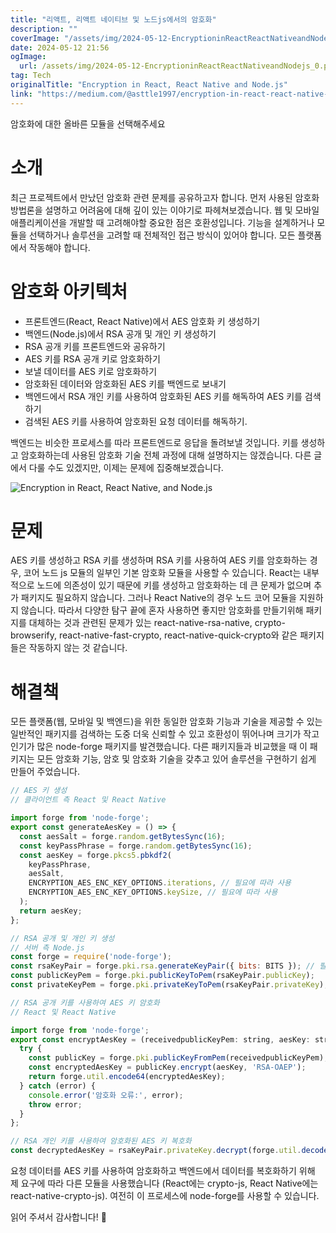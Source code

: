 ```yaml
---
title: "리액트, 리액트 네이티브 및 노드js에서의 암호화"
description: ""
coverImage: "/assets/img/2024-05-12-EncryptioninReactReactNativeandNodejs_0.png"
date: 2024-05-12 21:56
ogImage: 
  url: /assets/img/2024-05-12-EncryptioninReactReactNativeandNodejs_0.png
tag: Tech
originalTitle: "Encryption in React, React Native and Node.js"
link: "https://medium.com/@asttle1997/encryption-in-react-react-native-and-node-js-ceee589f429f"
---
```



암호화에 대한 올바른 모듈을 선택해주세요

# 소개

최근 프로젝트에서 만났던 암호화 관련 문제를 공유하고자 합니다. 먼저 사용된 암호화 방법론을 설명하고 어려움에 대해 깊이 있는 이야기로 파헤쳐보겠습니다. 웹 및 모바일 애플리케이션을 개발할 때 고려해야할 중요한 점은 호환성입니다. 기능을 설계하거나 모듈을 선택하거나 솔루션을 고려할 때 전체적인 접근 방식이 있어야 합니다. 모든 플랫폼에서 작동해야 합니다.

# 암호화 아키텍처



- 프론트엔드(React, React Native)에서 AES 암호화 키 생성하기
- 백엔드(Node.js)에서 RSA 공개 및 개인 키 생성하기
- RSA 공개 키를 프론트엔드와 공유하기
- AES 키를 RSA 공개 키로 암호화하기
- 보낼 데이터를 AES 키로 암호화하기
- 암호화된 데이터와 암호화된 AES 키를 백엔드로 보내기
- 백엔드에서 RSA 개인 키를 사용하여 암호화된 AES 키를 해독하여 AES 키를 검색하기
- 검색된 AES 키를 사용하여 암호화된 요청 데이터를 해독하기.

백엔드는 비슷한 프로세스를 따라 프론트엔드로 응답을 돌려보낼 것입니다. 키를 생성하고 암호화하는데 사용된 암호화 기술 전체 과정에 대해 설명하지는 않겠습니다. 다른 글에서 다룰 수도 있겠지만, 이제는 문제에 집중해보겠습니다.

![Encryption in React, React Native, and Node.js](/assets/img/2024-05-12-EncryptioninReactReactNativeandNodejs_0.png)

# 문제



AES 키를 생성하고 RSA 키를 생성하며 RSA 키를 사용하여 AES 키를 암호화하는 경우, 코어 노드 js 모듈의 일부인 기본 암호화 모듈을 사용할 수 있습니다. React는 내부적으로 노드에 의존성이 있기 때문에 키를 생성하고 암호화하는 데 큰 문제가 없으며 추가 패키지도 필요하지 않습니다. 그러나 React Native의 경우 노드 코어 모듈을 지원하지 않습니다. 따라서 다양한 탐구 끝에 혼자 사용하면 좋지만 암호화를 만들기위해 패키지를 대체하는 것과 관련된 문제가 있는 react-native-rsa-native, crypto-browserify, react-native-fast-crypto, react-native-quick-crypto와 같은 패키지들은 작동하지 않는 것 같습니다.

# 해결책

모든 플랫폼(웹, 모바일 및 백엔드)을 위한 동일한 암호화 기능과 기술을 제공할 수 있는 일반적인 패키지를 검색하는 도중 더욱 신뢰할 수 있고 호환성이 뛰어나며 크기가 작고 인기가 많은 node-forge 패키지를 발견했습니다. 다른 패키지들과 비교했을 때 이 패키지는 모든 암호화 기능, 암호 및 암호화 기술을 갖추고 있어 솔루션을 구현하기 쉽게 만들어 주었습니다.

```js
// AES 키 생성
// 클라이언트 측 React 및 React Native

import forge from 'node-forge';
export const generateAesKey = () => {
  const aesSalt = forge.random.getBytesSync(16);
  const keyPassPhrase = forge.random.getBytesSync(16);
  const aesKey = forge.pkcs5.pbkdf2(
    keyPassPhrase,
    aesSalt,
    ENCRYPTION_AES_ENC_KEY_OPTIONS.iterations, // 필요에 따라 사용
    ENCRYPTION_AES_ENC_KEY_OPTIONS.keySize, // 필요에 따라 사용
  );
  return aesKey;
};
```



```js
// RSA 공개 및 개인 키 생성
// 서버 측 Node.js
const forge = require('node-forge');
const rsaKeyPair = forge.pki.rsa.generateKeyPair({ bits: BITS }); // 필요에 따라 사용
const publicKeyPem = forge.pki.publicKeyToPem(rsaKeyPair.publicKey);
const privateKeyPem = forge.pki.privateKeyToPem(rsaKeyPair.privateKey);
```

```js
// RSA 공개 키를 사용하여 AES 키 암호화
// React 및 React Native

import forge from 'node-forge';
export const encryptAesKey = (receivedpublicKeyPem: string, aesKey: string) => {
  try {
    const publicKey = forge.pki.publicKeyFromPem(receivedpublicKeyPem);
    const encryptedAesKey = publicKey.encrypt(aesKey, 'RSA-OAEP');
    return forge.util.encode64(encryptedAesKey);
  } catch (error) {
    console.error('암호화 오류:', error);
    throw error;
  }
};
```

```js
// RSA 개인 키를 사용하여 암호화된 AES 키 복호화
const decryptedAesKey = rsaKeyPair.privateKey.decrypt(forge.util.decode64(encryptedAesKey), 'RSA-OAEP');
```

요청 데이터를 AES 키를 사용하여 암호화하고 백엔드에서 데이터를 복호화하기 위해 제 요구에 따라 다른 모듈을 사용했습니다 (React에는 crypto-js, React Native에는 react-native-crypto-js). 여전히 이 프로세스에 node-forge를 사용할 수 있습니다.




읽어 주셔서 감사합니다! 👋